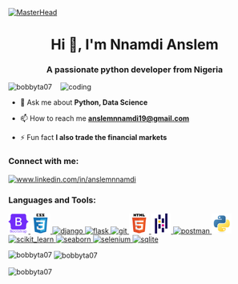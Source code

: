 [![MasterHead](https://cdn.analyticsvidhya.com/wp-content/uploads/2020/02/python.gif)](https://www.linkedin.com/in/anslemnnamdi)
<h1 align="center">Hi 👋, I'm Nnamdi Anslem</h1>
<h3 align="center">A passionate python developer from Nigeria</h3>
<img align='right' alt='coding' width='400' src='https://media3.giphy.com/media/qgQUggAC3Pfv687qPC/giphy.gif?cid=6c09b952v447d21nfauzkz6gtavb3jj78k0fa1s7j14cl5iw&ep=v1_internal_gif_by_id&rid=giphy.gif&ct=g'>

<p align="left"> <img src="https://komarev.com/ghpvc/?username=bobbyta07&label=Profile%20views&color=0e75b6&style=flat" alt="bobbyta07" /> </p>

- 💬 Ask me about **Python, Data Science**

- 📫 How to reach me **anslemnnamdi19@gmail.com**

- ⚡ Fun fact **I also trade the financial markets**

<h3 align="left">Connect with me:</h3>
<p align="left">
<a href="https://linkedin.com/in/www.linkedin.com/in/anslemnnamdi" target="blank"><img align="center" src="https://raw.githubusercontent.com/rahuldkjain/github-profile-readme-generator/master/src/images/icons/Social/linked-in-alt.svg" alt="www.linkedin.com/in/anslemnnamdi" height="30" width="40" /></a>
</p>

<h3 align="left">Languages and Tools:</h3>
<p align="left"> <a href="https://getbootstrap.com" target="_blank" rel="noreferrer"> <img src="https://raw.githubusercontent.com/devicons/devicon/master/icons/bootstrap/bootstrap-plain-wordmark.svg" alt="bootstrap" width="40" height="40"/> </a> <a href="https://www.w3schools.com/css/" target="_blank" rel="noreferrer"> <img src="https://raw.githubusercontent.com/devicons/devicon/master/icons/css3/css3-original-wordmark.svg" alt="css3" width="40" height="40"/> </a> <a href="https://www.djangoproject.com/" target="_blank" rel="noreferrer"> <img src="https://cdn.worldvectorlogo.com/logos/django.svg" alt="django" width="40" height="40"/> </a> <a href="https://flask.palletsprojects.com/" target="_blank" rel="noreferrer"> <img src="https://www.vectorlogo.zone/logos/pocoo_flask/pocoo_flask-icon.svg" alt="flask" width="40" height="40"/> </a> <a href="https://git-scm.com/" target="_blank" rel="noreferrer"> <img src="https://www.vectorlogo.zone/logos/git-scm/git-scm-icon.svg" alt="git" width="40" height="40"/> </a> <a href="https://www.w3.org/html/" target="_blank" rel="noreferrer"> <img src="https://raw.githubusercontent.com/devicons/devicon/master/icons/html5/html5-original-wordmark.svg" alt="html5" width="40" height="40"/> </a> <a href="https://pandas.pydata.org/" target="_blank" rel="noreferrer"> <img src="https://raw.githubusercontent.com/devicons/devicon/2ae2a900d2f041da66e950e4d48052658d850630/icons/pandas/pandas-original.svg" alt="pandas" width="40" height="40"/> </a> <a href="https://postman.com" target="_blank" rel="noreferrer"> <img src="https://www.vectorlogo.zone/logos/getpostman/getpostman-icon.svg" alt="postman" width="40" height="40"/> </a> <a href="https://www.python.org" target="_blank" rel="noreferrer"> <img src="https://raw.githubusercontent.com/devicons/devicon/master/icons/python/python-original.svg" alt="python" width="40" height="40"/> </a> <a href="https://scikit-learn.org/" target="_blank" rel="noreferrer"> <img src="https://upload.wikimedia.org/wikipedia/commons/0/05/Scikit_learn_logo_small.svg" alt="scikit_learn" width="40" height="40"/> </a> <a href="https://seaborn.pydata.org/" target="_blank" rel="noreferrer"> <img src="https://seaborn.pydata.org/_images/logo-mark-lightbg.svg" alt="seaborn" width="40" height="40"/> </a> <a href="https://www.selenium.dev" target="_blank" rel="noreferrer"> <img src="https://raw.githubusercontent.com/detain/svg-logos/780f25886640cef088af994181646db2f6b1a3f8/svg/selenium-logo.svg" alt="selenium" width="40" height="40"/> </a> <a href="https://www.sqlite.org/" target="_blank" rel="noreferrer"> <img src="https://www.vectorlogo.zone/logos/sqlite/sqlite-icon.svg" alt="sqlite" width="40" height="40"/> </a> </p>

<p><img align="left" src="https://github-readme-stats.vercel.app/api/top-langs?username=bobbyta07&show_icons=true&locale=en&layout=compact" alt="bobbyta07" /></p>

<p>&nbsp;<img align="center" src="https://github-readme-stats.vercel.app/api?username=bobbyta07&show_icons=true&locale=en" alt="bobbyta07" /></p>

<p><img align="center" src="https://github-readme-streak-stats.herokuapp.com/?user=bobbyta07&" alt="bobbyta07" /></p>
